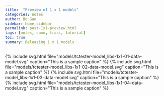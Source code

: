 ```yaml
---
title:  "Preview of 1 x 1 models"
categories: notes
author: Bo Gao
sidebar: home_sidebar
permalink: post-1x1-preview.html
tags: [notes, sumo, traci, tutorial]
toc: true
summary: Releasing 1 x 1 models
---
```


{% include svg.html file="models/tctester-model_libs-1x1-01-data-model.svg" caption="This is a sample caption" %}
{% include svg.html file="models/tctester-model_libs-1x1-02-data-model.svg" caption="This is a sample caption" %}
{% include svg.html file="models/tctester-model_libs-1x1-03-data-model.svg" caption="This is a sample caption" %}
{% include svg.html file="models/tctester-model_libs-1x1-04-data-model.svg" caption="This is a sample caption" %}
